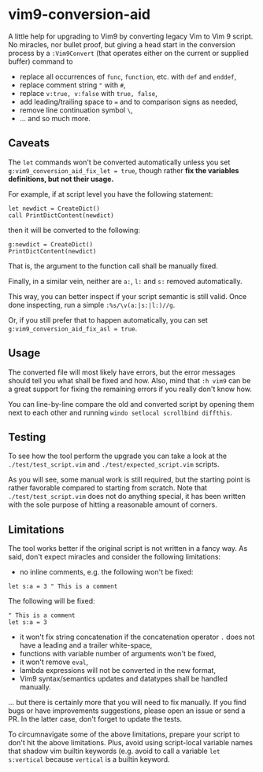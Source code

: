 # vim9-conversion-aid

A little help for upgrading to Vim9 by converting legacy Vim to Vim 9
script.
No miracles, nor bullet proof, but giving a head start in the conversion process by a `:Vim9Convert` (that operates either on the current or supplied buffer) command to

- replace all occurrences of `func`, `function`, etc. with `def` and `enddef`,
- replace comment string `"` with `#`,
- replace `v:true, v:false` with `true, false`,
- add leading/trailing space to `=` and to comparison signs as needed,
- remove line continuation symbol `\`,
- ... and so much more.

## Caveats

The `let` commands won't be converted automatically unless you set `g:vim9_conversion_aid_fix_let = true`, though rather **fix the
variables definitions, but not their usage.**

For example, if at script level you have the following statement:
```
let newdict = CreateDict()
call PrintDictContent(newdict)
```
then it will be converted to the following:
```
g:newdict = CreateDict()
PrintDictContent(newdict)
```
That is, the argument to the function call shall be manually fixed.

Finally, in a similar vein, neither are `a:`, `l:` and `s:` removed automatically.

This way, you can better inspect if your script semantic is still valid.
Once done inspecting, run a simple `:%s/\v(a:|s:|l:)//g`.

Or, if you still prefer that to happen automatically, you can set `g:vim9_conversion_aid_fix_asl = true`.

## Usage

<!-- It is recommended to use the tool with a clean `.vimrc` file. -->
<!-- That is, you can start Vim with `vim --clean` and then source the plugin manually (e.g. `:source /path/to/vim9-conversion-aid/plugin/vim9-conversion-aid.vim` or you can just download the `vim9-conversion-aid.vim` file and source it), and then use `Vim9Convert`. -->

The converted file will most likely have errors, but the error messages should tell you what shall be fixed and how.
Also, mind that `:h vim9` can be a great support for fixing the remaining errors if you really don't know how.

You can line-by-line compare the old and converted script by opening them next to each other and running `windo setlocal scrollbind diffthis`.

## Testing

To see how the tool perform the upgrade you can take a look at the `./test/test_script.vim` and `./test/expected_script.vim` scripts.

As you will see, some manual work is still required, but the starting point is rather favorable compared to starting from scratch.
Note that `./test/test_script.vim` does not do anything special, it has been written with the sole purpose of hitting a reasonable amount of corners.

## Limitations

The tool works better if the original script is not written in a fancy way. As
said, don't expect miracles and consider the following limitations:

- no inline comments, e.g. the following won't be fixed:

```
let s:a = 3 " This is a comment
```

The following will be fixed:

```
" This is a comment
let s:a = 3
```

- it won't fix string concatenation if the concatenation operator `.` does not
  have a leading and a trailer white-space,
- functions with variable number of arguments won't be fixed,
- it won't remove `eval`,
- lambda expressions will not be converted in the new format,
- Vim9 syntax/semantics updates and datatypes shall be handled manually.

... but there is certainly more that you will need to fix manually. If you
find bugs or have improvements suggestions, please open an issue or send a PR.
In the latter case, don't forget to update the tests.

To circumnavigate some of the above limitations, prepare your script to don't
hit the above limitations. Plus, avoid using script-local variable names that
shadow vim builtin keywords (e.g. avoid to call a variable `let s:vertical`
because `vertical` is a builtin keyword.

